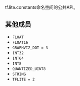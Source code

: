 tf.lite.constants命名空间的公共API。

## 其他成员
-  `FLOAT`  []()
-  `FLOAT16`  []()
-  `GRAPHVIZ_DOT = 3`  []()
-  `INT32`  []()
-  `INT64`  []()
-  `INT8`  []()
-  `QUANTIZED_UINT8`  []()
-  `STRING`  []()
-  `TFLITE = 2`  []()
